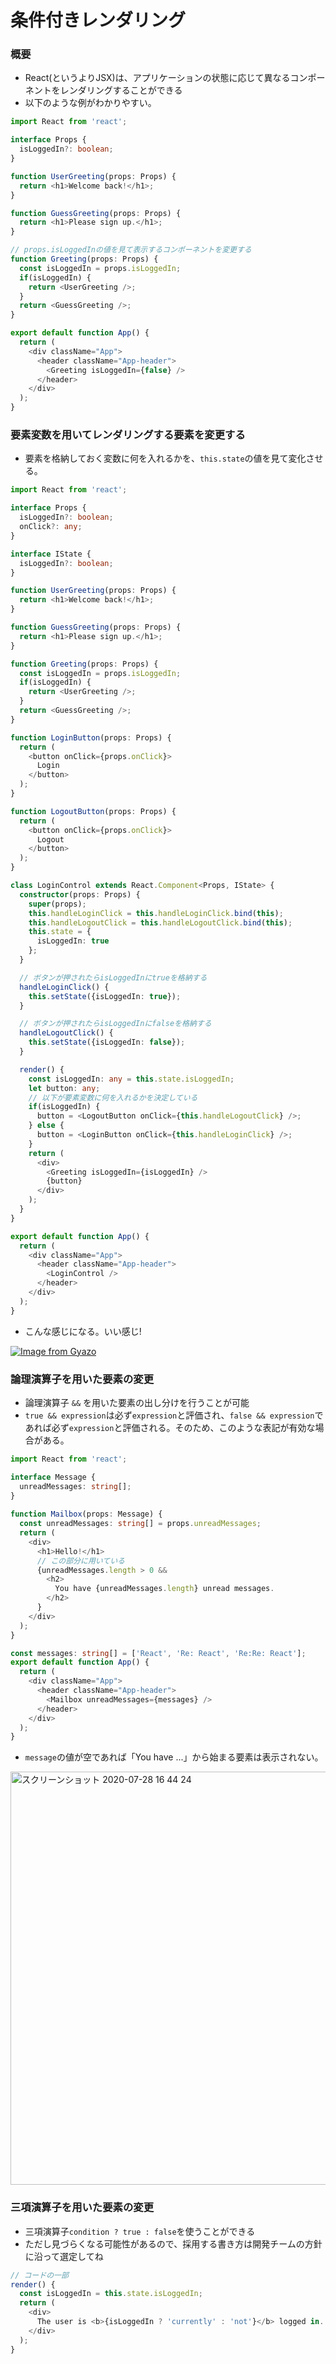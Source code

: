 # 条件付きレンダリング
### 概要
- React(というよりJSX)は、アプリケーションの状態に応じて異なるコンポーネントをレンダリングすることができる
- 以下のような例がわかりやすい。

```typescript
import React from 'react';

interface Props {
  isLoggedIn?: boolean;
}

function UserGreeting(props: Props) {
  return <h1>Welcome back!</h1>;
}

function GuessGreeting(props: Props) {
  return <h1>Please sign up.</h1>;
}

// props.isLoggedInの値を見て表示するコンポーネントを変更する
function Greeting(props: Props) {
  const isLoggedIn = props.isLoggedIn;
  if(isLoggedIn) {
    return <UserGreeting />;
  }
  return <GuessGreeting />;
}

export default function App() {
  return (
    <div className="App">
      <header className="App-header">
        <Greeting isLoggedIn={false} />
      </header>
    </div>
  );
}
```

### 要素変数を用いてレンダリングする要素を変更する
- 要素を格納しておく変数に何を入れるかを、`this.state`の値を見て変化させる。

```typescript
import React from 'react';

interface Props {
  isLoggedIn?: boolean;
  onClick?: any;
}

interface IState {
  isLoggedIn?: boolean;
}

function UserGreeting(props: Props) {
  return <h1>Welcome back!</h1>;
}

function GuessGreeting(props: Props) {
  return <h1>Please sign up.</h1>;
}

function Greeting(props: Props) {
  const isLoggedIn = props.isLoggedIn;
  if(isLoggedIn) {
    return <UserGreeting />;
  }
  return <GuessGreeting />;
}

function LoginButton(props: Props) {
  return (
    <button onClick={props.onClick}>
      Login
    </button>
  );
}

function LogoutButton(props: Props) {
  return (
    <button onClick={props.onClick}>
      Logout
    </button>
  );
}

class LoginControl extends React.Component<Props, IState> {
  constructor(props: Props) {
    super(props);
    this.handleLoginClick = this.handleLoginClick.bind(this);
    this.handleLogoutClick = this.handleLogoutClick.bind(this);
    this.state = {
      isLoggedIn: true
    };
  }

  // ボタンが押されたらisLoggedInにtrueを格納する
  handleLoginClick() {
    this.setState({isLoggedIn: true});
  }

  // ボタンが押されたらisLoggedInにfalseを格納する
  handleLogoutClick() {
    this.setState({isLoggedIn: false});
  }

  render() {
    const isLoggedIn: any = this.state.isLoggedIn;
    let button: any;
    // 以下が要素変数に何を入れるかを決定している
    if(isLoggedIn) {
      button = <LogoutButton onClick={this.handleLogoutClick} />;
    } else {
      button = <LoginButton onClick={this.handleLoginClick} />;
    }
    return (
      <div>
        <Greeting isLoggedIn={isLoggedIn} />
        {button}
      </div>
    );
  }
}

export default function App() {
  return (
    <div className="App">
      <header className="App-header">
        <LoginControl />
      </header>
    </div>
  );
}
```

- こんな感じになる。いい感じ!

[![Image from Gyazo](https://i.gyazo.com/476b1cc42cd118b9192b3342a002d9f4.gif)](https://gyazo.com/476b1cc42cd118b9192b3342a002d9f4)

### 論理演算子を用いた要素の変更
- 論理演算子 `&&` を用いた要素の出し分けを行うことが可能
- `true && expression`は必ず`expression`と評価され、`false && expression`であれば必ず`expression`と評価される。そのため、このような表記が有効な場合がある。

```typescript
import React from 'react';

interface Message {
  unreadMessages: string[];
}
 
function Mailbox(props: Message) {
  const unreadMessages: string[] = props.unreadMessages;
  return (
    <div>
      <h1>Hello!</h1>
      // この部分に用いている
      {unreadMessages.length > 0 &&
        <h2>
          You have {unreadMessages.length} unread messages.
        </h2>
      }
    </div>
  );
}

const messages: string[] = ['React', 'Re: React', 'Re:Re: React'];
export default function App() {
  return (
    <div className="App">
      <header className="App-header">
        <Mailbox unreadMessages={messages} />
      </header>
    </div>
  );
}
```

- `message`の値が空であれば「You have ...」から始まる要素は表示されない。

<img width="661" alt="スクリーンショット 2020-07-28 16 44 24" src="https://user-images.githubusercontent.com/6561417/88634708-b32d2f00-d0f1-11ea-9f86-12adb0698c36.png">

### 三項演算子を用いた要素の変更
- 三項演算子`condition ? true : false`を使うことができる
- ただし見づらくなる可能性があるので、採用する書き方は開発チームの方針に沿って選定してね

```typescript
// コードの一部
render() {
  const isLoggedIn = this.state.isLoggedIn;
  return (
    <div>
      The user is <b>{isLoggedIn ? 'currently' : 'not'}</b> logged in.
    </div>
  );
}
```